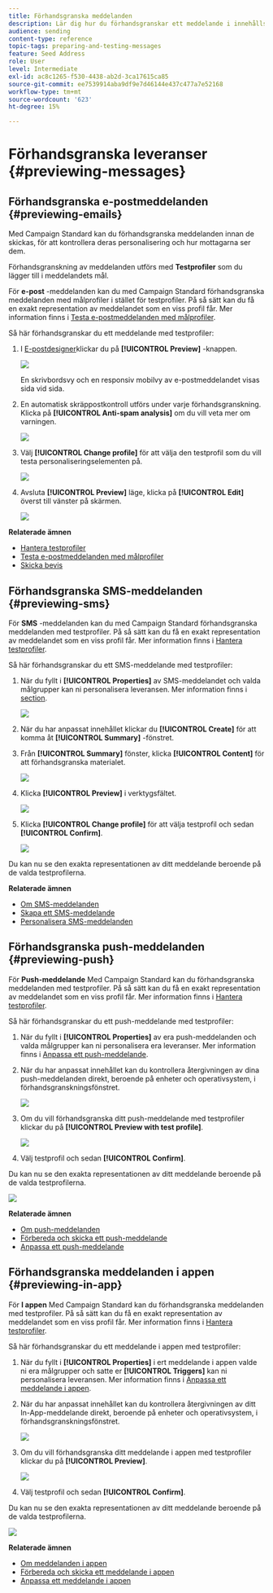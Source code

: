 ```yaml
---
title: Förhandsgranska meddelanden
description: Lär dig hur du förhandsgranskar ett meddelande i innehållsredigeraren eller i e-postdesignern.
audience: sending
content-type: reference
topic-tags: preparing-and-testing-messages
feature: Seed Address
role: User
level: Intermediate
exl-id: ac8c1265-f530-4438-ab2d-3ca17615ca85
source-git-commit: ee7539914aba9df9e7d46144e437c477a7e52168
workflow-type: tm+mt
source-wordcount: '623'
ht-degree: 15%

---
```


# Förhandsgranska leveranser {#previewing-messages}

## Förhandsgranska e-postmeddelanden {#previewing-emails}

Med Campaign Standard kan du förhandsgranska meddelanden innan de skickas, för att kontrollera deras personalisering och hur mottagarna ser dem.

Förhandsgranskning av meddelanden utförs med **Testprofiler** som du lägger till i meddelandets mål.

För **e-post** -meddelanden kan du med Campaign Standard förhandsgranska meddelanden med målprofiler i stället för testprofiler. På så sätt kan du få en exakt representation av meddelandet som en viss profil får. Mer information finns i [Testa e-postmeddelanden med målprofiler](../../sending/using/testing-messages-using-target.md).

Så här förhandsgranskar du ett meddelande med testprofiler:

1. I [E-postdesigner](../../designing/using/designing-content-in-adobe-campaign.md)klickar du på **[!UICONTROL Preview]** -knappen.

   ![](assets/sending_preview.png)

   En skrivbordsvy och en responsiv mobilvy av e-postmeddelandet visas sida vid sida.

1. En automatisk skräppostkontroll utförs under varje förhandsgranskning. Klicka på **[!UICONTROL Anti-spam analysis]** om du vill veta mer om varningen.

   ![](assets/sending_anti-spam_analysis.png)

1. Välj **[!UICONTROL Change profile]** för att välja den testprofil som du vill testa personaliseringselementen på.

   ![](assets/sending_test-profile.png)

1. Avsluta **[!UICONTROL Preview]** läge, klicka på **[!UICONTROL Edit]** överst till vänster på skärmen.

   ![](assets/sending_preview_edit.png)

**Relaterade ämnen**

* [Hantera testprofiler](../../audiences/using/managing-test-profiles.md)
* [Testa e-postmeddelanden med målprofiler](../../sending/using/testing-messages-using-target.md)
* [Skicka bevis](../../sending/using/sending-proofs.md)

## Förhandsgranska SMS-meddelanden {#previewing-sms}

För **SMS** -meddelanden kan du med Campaign Standard förhandsgranska meddelanden med testprofiler. På så sätt kan du få en exakt representation av meddelandet som en viss profil får. Mer information finns i [Hantera testprofiler](../../audiences/using/managing-test-profiles.md).

Så här förhandsgranskar du ett SMS-meddelande med testprofiler:

1. När du fyllt i **[!UICONTROL Properties]** av SMS-meddelandet och valda målgrupper kan ni personalisera leveransen. Mer information finns i [section](../../channels/using/personalizing-sms-messages.md).

   ![](assets/sms_preview.png)

1. När du har anpassat innehållet klickar du **[!UICONTROL Create]** för att komma åt **[!UICONTROL Summary]** -fönstret.

1. Från **[!UICONTROL Summary]** fönster, klicka **[!UICONTROL Content]** för att förhandsgranska materialet.

   ![](assets/sms_preview_2.png)

1. Klicka **[!UICONTROL Preview]** i verktygsfältet.

   ![](assets/sms_preview_3.png)

1. Klicka **[!UICONTROL Change profile]** för att välja testprofil och sedan **[!UICONTROL Confirm]**.

   ![](assets/sms_preview_4.png)

Du kan nu se den exakta representationen av ditt meddelande beroende på de valda testprofilerna.

**Relaterade ämnen**

* [Om SMS-meddelanden](../../channels/using/about-sms-messages.md)
* [Skapa ett SMS-meddelande](../../channels/using/creating-an-sms-message.md)
* [Personalisera SMS-meddelanden](../../channels/using/personalizing-sms-messages.md)

## Förhandsgranska push-meddelanden {#previewing-push}

För **Push-meddelande** Med Campaign Standard kan du förhandsgranska meddelanden med testprofiler. På så sätt kan du få en exakt representation av meddelandet som en viss profil får. Mer information finns i [Hantera testprofiler](../../audiences/using/managing-test-profiles.md).

Så här förhandsgranskar du ett push-meddelande med testprofiler:

1. När du fyllt i **[!UICONTROL Properties]** av era push-meddelanden och valda målgrupper kan ni personalisera era leveranser. Mer information finns i [Anpassa ett push-meddelande](../../channels/using/customizing-a-push-notification.md).

1. När du har anpassat innehållet kan du kontrollera återgivningen av dina push-meddelanden direkt, beroende på enheter och operativsystem, i förhandsgranskningsfönstret.

   ![](assets/push_preview.png)

1. Om du vill förhandsgranska ditt push-meddelande med testprofiler klickar du på **[!UICONTROL Preview with test profile]**.

   ![](assets/push_preview_2.png)

1. Välj testprofil och sedan **[!UICONTROL Confirm]**.

Du kan nu se den exakta representationen av ditt meddelande beroende på de valda testprofilerna.

![](assets/push_preview_3.png)

**Relaterade ämnen**

* [Om push-meddelanden](../../channels/using/about-push-notifications.md)
* [Förbereda och skicka ett push-meddelande](../../channels/using/preparing-and-sending-a-push-notification.md)
* [Anpassa ett push-meddelande](../../channels/using/customizing-a-push-notification.md)

## Förhandsgranska meddelanden i appen {#previewing-in-app}

För **I appen** Med Campaign Standard kan du förhandsgranska meddelanden med testprofiler. På så sätt kan du få en exakt representation av meddelandet som en viss profil får. Mer information finns i [Hantera testprofiler](../../audiences/using/managing-test-profiles.md).

Så här förhandsgranskar du ett meddelande i appen med testprofiler:

1. När du fyllt i **[!UICONTROL Properties]** i ert meddelande i appen valde ni era målgrupper och satte er **[!UICONTROL Triggers]** kan ni personalisera leveransen. Mer information finns i [Anpassa ett meddelande i appen](../../channels/using/customizing-an-in-app-message.md).

1. När du har anpassat innehållet kan du kontrollera återgivningen av ditt In-App-meddelande direkt, beroende på enheter och operativsystem, i förhandsgranskningsfönstret.

   ![](assets/in_app_preview.png)

1. Om du vill förhandsgranska ditt meddelande i appen med testprofiler klickar du på **[!UICONTROL Preview]**.

   ![](assets/in_app_preview_2.png)

1. Välj testprofil och sedan **[!UICONTROL Confirm]**.

Du kan nu se den exakta representationen av ditt meddelande beroende på de valda testprofilerna.

![](assets/in_app_preview_3.png)

**Relaterade ämnen**

* [Om meddelanden i appen](../../channels/using/about-in-app-messaging.md)
* [Förbereda och skicka ett meddelande i appen](../../channels/using/preparing-and-sending-an-in-app-message.md)
* [Anpassa ett meddelande i appen](../../channels/using/customizing-an-in-app-message.md)
